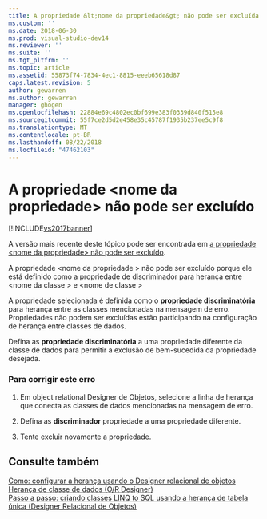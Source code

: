 ```yaml
---
title: A propriedade &lt;nome da propriedade&gt; não pode ser excluída | Microsoft Docs
ms.custom: ''
ms.date: 2018-06-30
ms.prod: visual-studio-dev14
ms.reviewer: ''
ms.suite: ''
ms.tgt_pltfrm: ''
ms.topic: article
ms.assetid: 55873f74-7834-4ec1-8815-eeeb65618d87
caps.latest.revision: 5
author: gewarren
ms.author: gewarren
manager: ghogen
ms.openlocfilehash: 22884e69c4802ec0bf699e383f0339d840f515e8
ms.sourcegitcommit: 55f7ce2d5d2e458e35c45787f1935b237ee5c9f8
ms.translationtype: MT
ms.contentlocale: pt-BR
ms.lasthandoff: 08/22/2018
ms.locfileid: "47462103"
---
```

# <a name="the-property-ltproperty-namegt-cannot-be-deleted"></a>A propriedade &lt;nome da propriedade&gt; não pode ser excluído
[!INCLUDE[vs2017banner](../includes/vs2017banner.md)]

A versão mais recente deste tópico pode ser encontrada em [a propriedade &lt;nome da propriedade&gt; não pode ser excluído](https://docs.microsoft.com/visualstudio/data-tools/the-property-property-name-cannot-be-deleted).  
  
  
A propriedade \<nome da propriedade > não pode ser excluído porque ele está definido como a propriedade de discriminador para herança entre \<nome da classe > e \<nome de classe >  
  
 A propriedade selecionada é definida como o **propriedade discriminatória** para herança entre as classes mencionadas na mensagem de erro. Propriedades não podem ser excluídas estão participando na configuração de herança entre classes de dados.  
  
 Defina as **propriedade discriminatória** a uma propriedade diferente da classe de dados para permitir a exclusão de bem-sucedida da propriedade desejada.  
  
### <a name="to-correct-this-error"></a>Para corrigir este erro  
  
1.  Em object relational Designer de Objetos, selecione a linha de herança que conecta as classes de dados mencionadas na mensagem de erro.  
  
2.  Defina as **discriminador** propriedade a uma propriedade diferente.  
  
3.  Tente excluir novamente a propriedade.  
  
## <a name="see-also"></a>Consulte também  
 [Como: configurar a herança usando o Designer relacional de objetos](../data-tools/how-to-configure-inheritance-by-using-the-o-r-designer.md)   
 [Herança de classe de dados (O/R Designer)](../data-tools/data-class-inheritance-o-r-designer.md)   
 [Passo a passo: criando classes LINQ to SQL usando a herança de tabela única (Designer Relacional de Objetos)](../data-tools/walkthrough-creating-linq-to-sql-classes-by-using-single-table-inheritance-o-r-designer.md)

